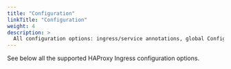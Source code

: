 ```yaml
---
title: "Configuration"
linkTitle: "Configuration"
weight: 4
description: >
  All configuration options: ingress/service annotations, global ConfigMap options, command-line options and template overwriting.
---
```


See below all the supported HAProxy Ingress configuration options.
